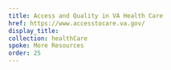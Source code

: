 ```yaml
---
title: Access and Quality in VA Health Care
href: https://www.accesstocare.va.gov/
display_title:
collection: healthCare
spoke: More Resources
order: 25
---
```

